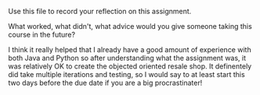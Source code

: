 Use this file to record your reflection on this assignment. 

What worked, what didn't, what advice would you give someone taking this course in the future?

I think it really helped that I already have a good amount of experience with both Java and Python so after understanding 
what the assignment was, it was relatively OK to create the objected oriented resale shop. It definentely did take multiple
iterations and testing, so I would say to at least start this two days before the due date if you are a big procrastinater!